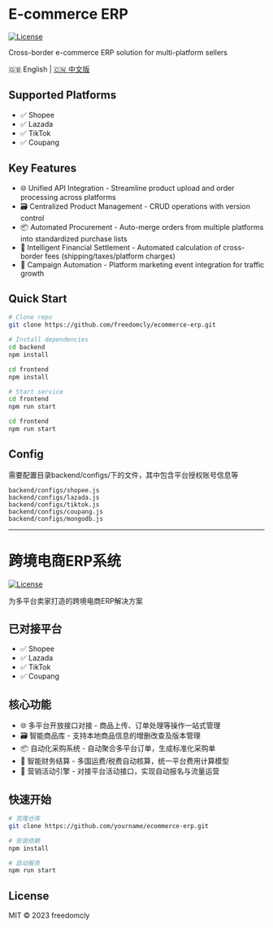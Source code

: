 # E-commerce ERP 

[![License](https://img.shields.io/badge/license-MIT-blue.svg)](https://github.com/yourname/ecommerce-erp/blob/main/LICENSE)

Cross-border e-commerce ERP solution for multi-platform sellers

🇬🇧 English | [🇨🇳 中文版](#chinese-version)

## Supported Platforms

- ✅ Shopee 
- ✅ Lazada 
- ✅ TikTok
- ✅ Coupang

## Key Features
- 🌐 Unified API Integration - Streamline product upload and order processing across platforms
- 🗃️ Centralized Product Management - CRUD operations with version control
- 📦 Automated Procurement - Auto-merge orders from multiple platforms into standardized purchase lists
- 🧮 Intelligent Financial Settlement - Automated calculation of cross-border fees (shipping/taxes/platform charges)
- 🚀 Campaign Automation - Platform marketing event integration for traffic growth

## Quick Start
```bash
# Clone repo
git clone https://github.com/freedomcly/ecommerce-erp.git

# Install dependencies
cd backend
npm install

cd frontend
npm install

# Start service
cd frontend
npm run start

cd frontend
npm run start
```

## Config

需要配置目录backend/configs/下的文件，其中包含平台授权账号信息等
```
backend/configs/shopee.js
backend/configs/lazada.js
backend/configs/tiktok.js
backend/configs/coupang.js
backend/configs/mongodb.js
```

---

<a id="chinese-version"></a >
# 跨境电商ERP系统

[![License](https://img.shields.io/badge/license-MIT-blue.svg)](https://github.com/yourname/ecommerce-erp/blob/main/LICENSE)

为多平台卖家打造的跨境电商ERP解决方案

## 已对接平台
- ✅ Shopee 
- ✅ Lazada 
- ✅ TikTok
- ✅ Coupang

## 核心功能
- 🌐 多平台开放接口对接 - 商品上传、订单处理等操作一站式管理
- 🗃️ 智能商品库 - 支持本地商品信息的增删改查及版本管理
- 📦 自动化采购系统 - 自动聚合多平台订单，生成标准化采购单
- 🧮 智能财务结算 - 多国运费/税费自动核算，统一平台费用计算模型
- 🚀 营销活动引擎 - 对接平台活动接口，实现自动报名与流量运营

## 快速开始
```bash
# 克隆仓库
git clone https://github.com/yourname/ecommerce-erp.git

# 安装依赖
npm install

# 启动服务
npm run start
```

## License
MIT © 2023 freedomcly